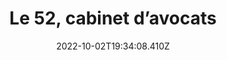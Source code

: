 ---
layout: blocks
date: 2022-10-02T19:34:08.410Z
title: Le 52, cabinet d’avocats
description: Cabinet exclusivement dédié à la défense pénale à Paris
image:
  src: /images/uploads/logo-le52.svg
hero:
  title: "Étude de cas : Le 52, Migration d’un site Wordpress vers Lawyerify"
blocks:
  - name: editorial
    title: Quelques mots sur le cabinet
    text: « Le 52 », cité rue Richelieu à Paris, est un cabinet exclusivement dédié à la défense pénale, il est composé de 4 avocats associés, tous formés aux côtés de pénalistes de renom et animés d’une passion commune pour la défense.
  - name: blockquote
    quote: A well-known quote, contained in a blockquote element.
    author:
      name: Me Joseph Hazan
      company: Cabinet d’avocats Le 52
      image:
        src: /images/uploads/joseph-hazan.jpg
  - name: editorial
    title: Analyse Google Lighthouse
    text: Google Lighthouse est un outil open source et automatisé permettant de mesurer la qualité des pages Web. 
    image:
      src: /images/uploads/le52-lighthouse.png
  - name: cta
    cta:
      text: Découvrez le site web
      url: https://www.le52-avocats.com/
---